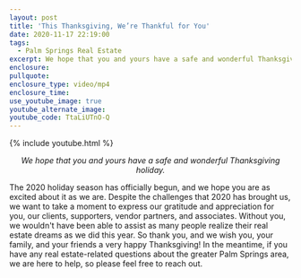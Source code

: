 ```yaml
---
layout: post
title: 'This Thanksgiving, We’re Thankful for You'
date: 2020-11-17 22:19:00
tags:
  - Palm Springs Real Estate
excerpt: We hope that you and yours have a safe and wonderful Thanksgiving holiday.
enclosure:
pullquote:
enclosure_type: video/mp4
enclosure_time:
use_youtube_image: true
youtube_alternate_image:
youtube_code: TtaLiUTnO-Q
---
```


{% include youtube.html %}

<p style="text-align: center;"><em>We hope that you and yours have a safe and wonderful Thanksgiving holiday.</em></p>

The 2020 holiday season has officially begun, and we hope you are as excited about it as we are. Despite the challenges that 2020 has brought us, we want to take a moment to express our gratitude and appreciation for you, our clients, supporters, vendor partners, and associates. Without you, we wouldn't have been able to assist as many people realize their real estate dreams as we did this year. So thank you, and we wish you, your family, and your friends a very happy Thanksgiving\! In the meantime, if you have any real estate-related questions about the greater Palm Springs area, we are here to help, so please feel free to reach out.